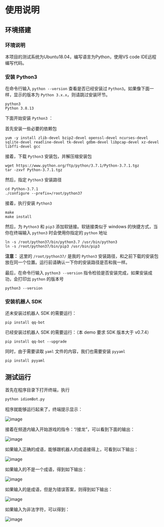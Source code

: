 # 使用说明

## 环境搭建

### 环境说明

本项目的测试系统为Ubuntu18.04，编写语言为Python，使用VS code IDE远程编写代码。

### 安装 Python3

在命令行输入 `python --version` 查看是否已经安装过 `Python3`。如果像下面一样，显示的版本为 `Python 3.x.x`，则请跳过安装环节。

```
python3
Python 3.8.13
```

下面开始安装 `Python3` ：

首先安装一些必要的依赖包

```
yum -y install zlib-devel bzip2-devel openssl-devel ncurses-devel sqlite-devel readline-devel tk-devel gdbm-devel libpcap-devel xz-devel libffi-devel gcc
```

接着，下载 `Python3` 安装包，并解压缩安装包

```
wget https://www.python.org/ftp/python/3.7.1/Python-3.7.1.tgz
tar -zxvf Python-3.7.1.tgz
```

然后，指定 `Python3` 安装路径

```
cd Python-3.7.1
./configure --prefix=/root/python37
```

接着，执行安装 `Python3`

```
make
make install
```

然后，为 `Python3` 和 `pip3` 添加软链接。软链接类似于 windows 的快捷方式，当你在终端输入 `python3` 时会使用你指定的 `python` 地址

```
ln -s /root/python37/bin/python3.7 /usr/bin/python3
ln -s /root/python37/bin/pip3 /usr/bin/pip3
```

**注意：** 这里的 `/root/python37/` 是我的 `Python3` 安装路径，和之前下载的安装包放在同一个位置。运行前请确认一下你的安装路径是否和我一样。

最后，在命令行输入 `python3 --version` 指令检验是否安装完成，如果安装成功，会打印出 `python` 的版本号

```
python3 --version
```

### 安装机器人 SDK

还未安装过机器人 SDK 的需要运行：

```
pip install qq-bot
```

已经安装过机器人 SDK 的需要运行：（本 demo 要求 SDK 版本大于 v0.7.4）

```
pip install qq-bot --upgrade
```

同时，由于需要读取 `yaml` 文件的内容，我们也需要安装 `pyyaml`

```
pip install pyyaml
```



## 测试运行

首先在程序目录下打开终端，执行

```python
python idiomBot.py
```

程序就能够运行起来了，终端提示显示：

![image](https://user-images.githubusercontent.com/43106882/169703297-9582d532-c63a-4a7f-b741-b2f046447075.png)

接着在频道内输入开始游戏的指令：“/接龙”，可以看到下面的输出：

![image](https://user-images.githubusercontent.com/43106882/169703329-2a6acd68-b9cc-444e-b596-66ba7eff3ef2.png)

如果输入正确的成语，能够跟机器人的成语接得上，可看到以下输出：

![image](https://user-images.githubusercontent.com/43106882/169703344-74f871c0-5818-444a-ab9d-7543d3af8718.png)

如果输入的不是一个成语，得到如下输出：

![image](https://user-images.githubusercontent.com/43106882/169703354-a732c24c-b02f-4f3e-80df-fb6fe0f41ec8.png)

如果输入的是成语，但是为错误答案，则得到如下输出：

![image](https://user-images.githubusercontent.com/43106882/169703364-892483dd-e03c-4835-a941-5b99e00e3544.png)

如果输入为非法字符，可以得到：

![image](https://user-images.githubusercontent.com/43106882/169703383-418cf9ac-c4b3-4d62-bf35-18a35091bb84.png)
